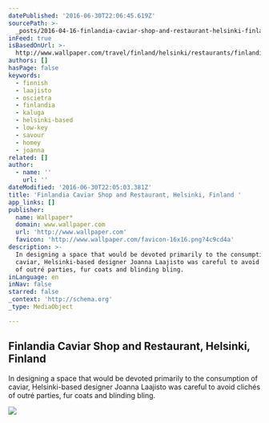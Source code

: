 ```yaml
---
datePublished: '2016-06-30T22:06:45.619Z'
sourcePath: >-
  _posts/2016-04-16-finlandia-caviar-shop-and-restaurant-helsinki-finland-or-tr.md
inFeed: true
isBasedOnUrl: >-
  http://www.wallpaper.com/travel/finland/helsinki/restaurants/finlandia-caviar-shop-and-restaurant
authors: []
hasPage: false
keywords:
  - finnish
  - laajisto
  - oscietra
  - finlandia
  - kaluga
  - helsinki-based
  - low-key
  - savour
  - homey
  - joanna
related: []
author:
  - name: ''
    url: ''
dateModified: '2016-06-30T22:05:03.381Z'
title: 'Finlandia Caviar Shop and Restaurant, Helsinki, Finland '
app_links: []
publisher:
  name: Wallpaper*
  domain: www.wallpaper.com
  url: 'http://www.wallpaper.com'
  favicon: 'http://www.wallpaper.com/favicon-16x16.png?4c9cd4a'
description: >-
  In designing a space that would be devoted primarily to the consumption of
  caviar, Helsinki-based designer Joanna Laajisto was careful to avoid clichés
  of outré parties, fur coats and blinding bling.
inLanguage: en
inNav: false
starred: false
_context: 'http://schema.org'
_type: MediaObject

---
```

<article style=""><h1>Finlandia Caviar Shop and Restaurant, Helsinki, Finland </h1><p>In designing a space that would be devoted primarily to the consumption of caviar, Helsinki-based designer Joanna Laajisto was careful to avoid clichés of outré parties, fur coats and blinding bling.</p><img src="https://s3-us-west-2.amazonaws.com/the-grid-img/p/8c8437362b3171b8de06740c000ce5c4fbf34d9d.jpg" /></article>